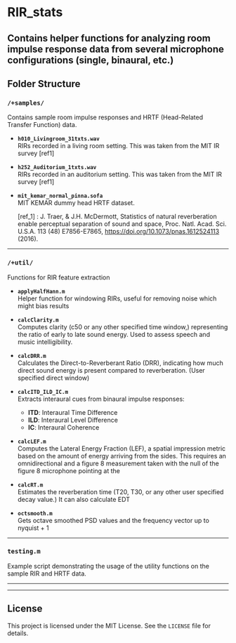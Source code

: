 # RIR_stats
Contains helper functions for analyzing room impulse response data from several microphone configurations (single, binaural, etc.)
---

## Folder Structure

### `/+samples/`

Contains sample room impulse responses and HRTF (Head-Related Transfer Function) data.

- **`h010_Livingroom_31txts.wav`**  
  RIRs recorded in a living room setting. This was taken from the MIT IR survey [ref1]

- **`h252_Auditorium_1txts.wav`**  
  RIRs recorded in an auditorium setting. This was taken from the MIT IR survey [ref1]

- **`mit_kemar_normal_pinna.sofa`**  
  MIT KEMAR dummy head HRTF dataset.

  [ref_1] : J. Traer, & J.H. McDermott, Statistics of natural reverberation enable perceptual separation of sound and space, Proc. Natl. Acad. Sci. U.S.A. 113 (48) E7856-E7865, https://doi.org/10.1073/pnas.1612524113 (2016).

---

### `/+util/`

Functions for RIR feature extraction

- **`applyHalfHann.m`**  
  Helper function for windowing RIRs, useful for removing noise which might bias results

- **`calcClarity.m`**  
  Computes clarity (c50 or any other specified time window,) representing the ratio of early to late sound energy. Used to assess speech and music intelligibility.

- **`calcDRR.m`**  
  Calculates the Direct-to-Reverberant Ratio (DRR), indicating how much direct sound energy is present compared to reverberation. (User specified direct window)

- **`calcITD_ILD_IC.m`**  
  Extracts interaural cues from binaural impulse responses:
  - **ITD**: Interaural Time Difference  
  - **ILD**: Interaural Level Difference  
  - **IC**: Interaural Coherence

- **`calcLEF.m`**  
  Computes the Lateral Energy Fraction (LEF), a spatial impression metric based on the amount of energy arriving from the sides. This requires an omnidirectional and a figure 8 measurement taken with the null of the figure 8 microphone pointing at the 

- **`calcRT.m`**  
  Estimates the reverberation time (T20, T30, or any other user specified decay value.) It can also calculate EDT

- **`octsmooth.m`**  
 Gets octave smoothed PSD values and the frequency vector up to nyquist + 1
---

### `testing.m`

Example script demonstrating the usage of the utility functions on the sample RIR and HRTF data.

---



---

## License

This project is licensed under the MIT License. See the `LICENSE` file for details.
